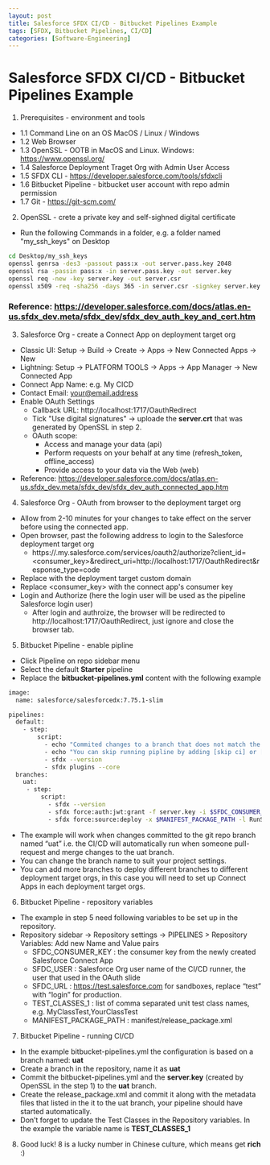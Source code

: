 ```yaml
---
layout: post
title: Salesforce SFDX CI/CD - Bitbucket Pipelines Example
tags: [SFDX, Bitbucket Pipelines, CI/CD]
categories: [Software-Engineering]
---
```


# Salesforce SFDX CI/CD - Bitbucket Pipelines Example

1. Prerequisites - environment and tools 
- 1.1 Command Line on an OS MacOS / Linux / Windows
- 1.2 Web Browser
- 1.3 OpenSSL - OOTB in MacOS and Linux. Windows: https://www.openssl.org/
- 1.4 Salesforce Deployment Traget Org with Admin User Access
- 1.5 SFDX CLI - https://developer.salesforce.com/tools/sfdxcli
- 1.6 Bitbucket Pipeline - bitbucket user account with repo admin permission
- 1.7 Git - https://git-scm.com/ 

2. OpenSSL - crete a private key and self-sighned digital certificate
- Run the following Commands in a folder, e.g. a folder named "my_ssh_keys" on Desktop
```bash
cd Desktop/my_ssh_keys
openssl genrsa -des3 -passout pass:x -out server.pass.key 2048
openssl rsa -passin pass:x -in server.pass.key -out server.key
openssl req -new -key server.key -out server.csr
openssl x509 -req -sha256 -days 365 -in server.csr -signkey server.key -out server.crt
```
### Reference: https://developer.salesforce.com/docs/atlas.en-us.sfdx_dev.meta/sfdx_dev/sfdx_dev_auth_key_and_cert.htm 

3. Salesforce Org - create a Connect App on deployment target org
- Classic UI: Setup -> Build -> Create -> Apps -> New Connected Apps -> New
- Lightning: Setup -> PLATFORM TOOLS -> Apps -> App Manager -> New Connected App
- Connect App Name: e.g. My CICD
- Contact Email: your@email.address
- Enable OAuth Settings
  - Callback URL: http://localhost:1717/OauthRedirect
  - Tick "Use digital signatures" -> uploade the **server.crt** that was generated by OpenSSL in step 2.
  - OAuth scope:
    - Access and manage your data (api)
    - Perform requests on your behalf at any time (refresh_token, offline_access)
    - Provide access to your data via the Web (web)
- Reference: https://developer.salesforce.com/docs/atlas.en-us.sfdx_dev.meta/sfdx_dev/sfdx_dev_auth_connected_app.htm

4. Salesforce Org - OAuth from browser to the deployment target org
- Allow from 2-10 minutes for your changes to take effect on the server before using the connected app.
- Open browser, past the following address to login to the Salesforce deployment target org
  - https://<org-custome-domain>.my.salesforce.com/services/oauth2/authorize?client_id=<consumer_key>&redirect_uri=http://localhost:1717/OauthRedirect&response_type=code
- Replace <org-custom-domain> with the deployment target custom domain
- Replace <consumer_key> with the connect app's consumer key
- Login and Authorize (here the login user will be used as the pipeline Salesforce login user)
  - After login and authroize, the browser will be redirected to http://localhost:1717/OauthRedirect, just ignore and close the browser tab.


5. Bitbucket Pipeline - enable pipline
- Click Pipeline on repo sidebar menu
- Select the default **Starter** pipeline
- Replace the **bitbucket-pipelines.yml** content with the following example
```bash
image:
  name: salesforce/salesforcedx:7.75.1-slim

pipelines:
  default:
    - step:
        script:
          - echo "Commited changes to a branch that does not match the listed branches in bitbucket-pipelines.yml."
          - echo "You can skip running pipline by adding [skip ci] or [ci skip] (with []) to the git commit message."
          - sfdx --version
          - sfdx plugins --core
  branches:
    uat:
     - step:
         script:
           - sfdx --version
           - sfdx force:auth:jwt:grant -f server.key -i $SFDC_CONSUMER_KEY -u $SFDC_USER -d -s -r $SFDC_URL
           - sfdx force:source:deploy -x $MANIFEST_PACKAGE_PATH -l RunSpecifiedTests -r $TEST_CLASSES_1

```
- The example will work when changes committed to the git repo branch named “uat” i.e. the CI/CD will automatically run when someone pull-request and merge changes to the uat branch. 
- You can change the branch name to suit your project settings.
- You can add more branches to deploy different branches to different deployment target orgs, in this case you will need to set up Connect Apps in each deployment target orgs.

6. Bitbucket Pipeline - repository variables
- The example in step 5 need following variables to be set up in the repository.
- Repository sidebar -> Repository settings -> PIPELINES > Repository Variables: Add new Name and Value pairs
  - SFDC_CONSUMER_KEY : the consumer key from the newly created Salesforce Connect App
  - SFDC_USER : Salesforce Org user name of the CI/CD runner, the user that used in the OAuth slide
  - SFDC_URL : https://test.salesforce.com  for sandboxes, replace “test” with “login” for production.
  - TEST_CLASSES_1 : list of comma separated unit test class names, e.g. MyClassTest,YourClassTest
  - MANIFEST_PACKAGE_PATH : manifest/release_package.xml

7. Bitbucket Pipeline - running CI/CD
- In the example bitbucket-pipelines.yml the configuration is based on a branch named: **uat**
- Create a branch in the repository, name it as **uat**
- Commit the bitbucket-pipelines.yml and the **server.key** (created by OpenSSL in the step 1) to the **uat** branch.
- Create the release_package.xml and commit it along with the metadata files that listed in the it to the uat branch, your pipeline should have started automatically.
- Don’t forget to update the Test Classes in the Repository variables. In the example the variable name is **TEST_CLASSES_1**

8. Good luck! 8 is a lucky number in Chinese culture, which means get **rich** :)